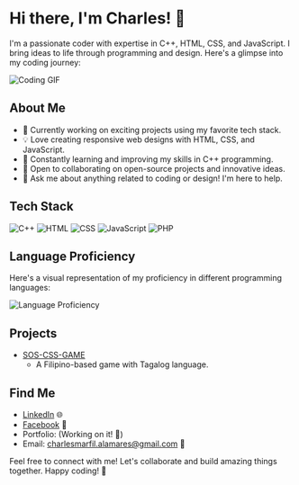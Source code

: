 # Hi there, I'm Charles! 👋

I'm a passionate coder with expertise in C++, HTML, CSS, and JavaScript. I bring ideas to life through programming and design. Here's a glimpse into my coding journey:

![Coding GIF](https://media.giphy.com/media/3o7buirYcmV5nSwIRW/giphy.gif)

## About Me

- 🚀 Currently working on exciting projects using my favorite tech stack.
- 💡 Love creating responsive web designs with HTML, CSS, and JavaScript.
- 🌱 Constantly learning and improving my skills in C++ programming.
- 👯 Open to collaborating on open-source projects and innovative ideas.
- 💬 Ask me about anything related to coding or design! I'm here to help.

## Tech Stack

<p>
    <a href="#" style="text-decoration: none;">
        <img src="https://img.shields.io/badge/C++-00599C?style=for-the-badge&logo=c%2B%2B&logoColor=white" alt="C++">
    </a>
    <a href="#" style="text-decoration: none;">
        <img src="https://img.shields.io/badge/HTML-E34F26?style=for-the-badge&logo=html5&logoColor=white" alt="HTML">
    </a>
    <a href="#" style="text-decoration: none;">
        <img src="https://img.shields.io/badge/CSS-1572B6?style=for-the-badge&logo=css3&logoColor=white" alt="CSS">
    </a>
    <a href="#" style="text-decoration: none;">
        <img src="https://img.shields.io/badge/JavaScript-F7DF1E?style=for-the-badge&logo=javascript&logoColor=black" alt="JavaScript">
    </a>
    <a href="#" style="text-decoration: none;">
        <img src="https://img.shields.io/badge/PHP-4F5B93?style=for-the-badge&logo=php&logoColor=white" alt="PHP">
    </a>
</p>

## Language Proficiency

Here's a visual representation of my proficiency in different programming languages:

![Language Proficiency](https://quickchart.io/chart?c={type:'bar',data:{labels:['C++','HTML','CSS','JavaScript','PHP'],datasets:[{label:'Proficiency',backgroundColor:['#00599C','#E34F26','#1572B6','#F7DF1E','#4F5B93'],data:[90,85,80,75,70]}]},options:{scales:{yAxes:[{ticks:{beginAtZero:true}}]},legend:{display:false}}})

## Projects

- [SOS-CSS-GAME](https://charuzu28.github.io/CSS-SOS-GAME/)
  - A Filipino-based game with Tagalog language.

## Find Me

- [LinkedIn](https://www.linkedin.com/in/charles-alamares-106601279/) 🌐
- [Facebook](https://www.facebook.com/AnnoyingASF) 💬
- Portfolio: (Working on it! 🚧)
- Email: [charlesmarfil.alamares@gmail.com](mailto:charlesmarfil.alamares@gmail.com) 📧

Feel free to connect with me! Let's collaborate and build amazing things together. Happy coding! 🚀
